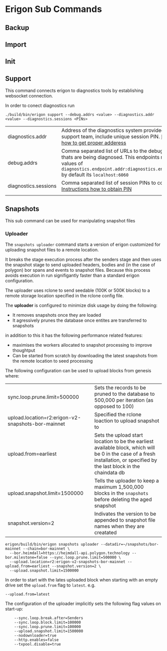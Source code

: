 # Erigon Sub Commands

## Backup

## Import

## Init

## Support

This command connects erigon to diagnostics tools by establishing websocket connection. 

In order to conect diagnostics run 
```
./build/bin/erigon support --debug.addrs <value> --diagnostics.addr <value> --diagnostics.sessions <PINs>
```

|   |   |
|---|---|
|diagnostics.addr|Address of the diagnostics system provided by the support team, include unique session PIN. [Instructions how to get proper adderess](https://github.com/ledgerwatch/diagnostics?tab=readme-ov-file#step-4)|
|debug.addrs|Comma separated list of URLs to the debug endpoints thats are being diagnosed. This endpoints must mutch values of `diagnostics.endpoint.addr:diagnostics.endpoint.port` by default its `localhost:6060`|
|diagnostics.sessions|Comma separated list of session PINs to connect to [Instructions how to obtain PIN](https://github.com/ledgerwatch/diagnostics?tab=readme-ov-file#step-2)|
|||


## Snapshots

This sub command can be used for manipulating snapshot files

### Uploader

The `snapshots uploader` command starts a version of erigon customized for uploading snapshot files to
a remote location.  

It breaks the stage execution process after the senders stage and then uses the snapshot stage to send
uploaded headers, bodies and (in the case of polygon) bor spans and events to snapshot files.  Because 
this process avoids execution in run signifigantly faster than a standard erigon configuration.

The uploader uses rclone to send seedable (100K or 500K blocks) to a remote storage location specified
in the rclone config file.

The **uploader** is configured to minimize disk usage by doing the following:

* It removes snapshots once they are loaded
* It agressively prunes the database once entites are transferred to snapshots

in addition to this it has the following performance related features:

* maximises the workers allocated to snapshot processing to improve thoughtput
* Can be started from scratch by downloading the latest snapshots from the remote location to seed processing

The following configuration can be used to upload blocks from genesis where:

|   |   |
|---|---|
| sync.loop.prune.limit=500000  | Sets the records to be pruned to the database to 500,000 per iteration (as opposed to 100)  |
| upload.location=r2:erigon-v2-snapshots-bor-mainnet | Specified the rclone loaction to upload snapshot to |
| upload.from=earliest | Sets the upload start location to be the earliest available block, which will be 0 in the case of a fresh installation, or specified by the last block in the chaindata db |
| upload.snapshot.limit=1500000 | Tells the uploader to keep a maximum 1,500,000 blocks in the `snapshots` before deleting the aged snapshot |
| snapshot.version=2 | Indivates the version to be appended to snapshot file names when they are creatated|


```shell
erigon/build/bin/erigon snapshots uploader --datadir=~/snapshots/bor-mainnet --chain=bor-mainnet \
  --bor.heimdall=https://heimdall-api.polygon.technology --bor.milestone=false --sync.loop.prune.limit=500000 \
  --upload.location=r2:erigon-v2-snapshots-bor-mainnet --upload.from=earliest --snapshot.version=2 \
  --upload.snapshot.limit=1500000 
```

In order to start with the lates uploaded block when starting with an empty drive set the `upload.from` flag to `latest`.  e.g. 

```shell
--upload.from=latest
```

The configuration of the uploader implicitly sets the following flag values on start-up:

```shell
    --sync.loop.break.after=Senders
	--sync.loop.block.limit=100000
	--sync.loop.prune.limit=100000
	--upload.snapshot.limit=1500000 
	--nodownloader=true
	--http.enables=false
	--txpool.disable=true
```
